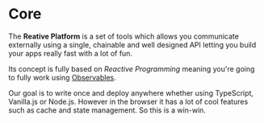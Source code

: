# Core

The **Reative Platform** is a set of tools which allows you communicate externally using a single, chainable and well designed API letting you build your apps really fast with a lot of fun.

Its concept is fully based on _Reactive_ _Programming_ meaning you're going to fully work using [Observables](https://rxjs-dev.firebaseapp.com/operator-decision-tree).

Our goal is to write once and deploy anywhere whether using TypeScript, Vanilla.js or Node.js. However in the browser it has a lot of cool features such as cache and state management. So this is a win-win.
